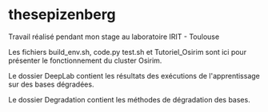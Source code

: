 # thesepizenberg
Travail réalisé pendant mon stage au laboratoire IRIT - Toulouse

Les fichiers build_env.sh, code.py test.sh et Tutoriel_Osirim sont ici pour présenter le fonctionnement du cluster Osirim.

Le dossier DeepLab contient les résultats des exécutions de l'apprentissage sur des bases dégradées.

Le dossier Degradation contient les méthodes de dégradation des bases.
